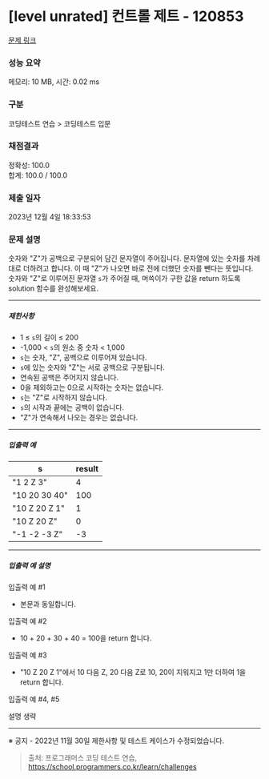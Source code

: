 # [level unrated] 컨트롤 제트 - 120853 

[문제 링크](https://school.programmers.co.kr/learn/courses/30/lessons/120853) 

### 성능 요약

메모리: 10 MB, 시간: 0.02 ms

### 구분

코딩테스트 연습 > 코딩테스트 입문

### 채점결과

정확성: 100.0<br/>합계: 100.0 / 100.0

### 제출 일자

2023년 12월 4일 18:33:53

### 문제 설명

<p style="user-select: auto !important;">숫자와 "Z"가 공백으로 구분되어 담긴 문자열이 주어집니다. 문자열에 있는 숫자를 차례대로 더하려고 합니다. 이 때 "Z"가 나오면 바로 전에 더했던 숫자를 뺀다는 뜻입니다. 숫자와 "Z"로 이루어진 문자열 <code style="user-select: auto !important;">s</code>가 주어질 때, 머쓱이가 구한 값을 return 하도록 solution 함수를 완성해보세요.</p>

<hr style="user-select: auto !important;">

<h5 style="user-select: auto !important;">제한사항</h5>

<ul style="user-select: auto !important;">
<li style="user-select: auto !important;">1 ≤ <code style="user-select: auto !important;">s</code>의 길이 ≤ 200</li>
<li style="user-select: auto !important;">-1,000 &lt; <code style="user-select: auto !important;">s</code>의 원소 중 숫자 &lt; 1,000</li>
<li style="user-select: auto !important;"><code style="user-select: auto !important;">s</code>는 숫자, "Z", 공백으로 이루어져 있습니다.</li>
<li style="user-select: auto !important;"><code style="user-select: auto !important;">s</code>에 있는 숫자와 "Z"는 서로 공백으로 구분됩니다.</li>
<li style="user-select: auto !important;">연속된 공백은 주어지지 않습니다.</li>
<li style="user-select: auto !important;">0을 제외하고는 0으로 시작하는 숫자는 없습니다.</li>
<li style="user-select: auto !important;"><code style="user-select: auto !important;">s</code>는 "Z"로 시작하지 않습니다.</li>
<li style="user-select: auto !important;"><code style="user-select: auto !important;">s</code>의 시작과 끝에는 공백이 없습니다.</li>
<li style="user-select: auto !important;">"Z"가 연속해서 나오는 경우는 없습니다.</li>
</ul>

<hr style="user-select: auto !important;">

<h5 style="user-select: auto !important;">입출력 예</h5>
<table class="table" style="user-select: auto !important;">
        <thead style="user-select: auto !important;"><tr style="user-select: auto !important;">
<th style="user-select: auto !important;">s</th>
<th style="user-select: auto !important;">result</th>
</tr>
</thead>
        <tbody style="user-select: auto !important;"><tr style="user-select: auto !important;">
<td style="user-select: auto !important;">"1 2 Z 3"</td>
<td style="user-select: auto !important;">4</td>
</tr>
<tr style="user-select: auto !important;">
<td style="user-select: auto !important;">"10 20 30 40"</td>
<td style="user-select: auto !important;">100</td>
</tr>
<tr style="user-select: auto !important;">
<td style="user-select: auto !important;">"10 Z 20 Z 1"</td>
<td style="user-select: auto !important;">1</td>
</tr>
<tr style="user-select: auto !important;">
<td style="user-select: auto !important;">"10 Z 20 Z"</td>
<td style="user-select: auto !important;">0</td>
</tr>
<tr style="user-select: auto !important;">
<td style="user-select: auto !important;">"-1 -2 -3 Z"</td>
<td style="user-select: auto !important;">-3</td>
</tr>
</tbody>
      </table>
<hr style="user-select: auto !important;">

<h5 style="user-select: auto !important;">입출력 예 설명</h5>

<p style="user-select: auto !important;">입출력 예 #1</p>

<ul style="user-select: auto !important;">
<li style="user-select: auto !important;">본문과 동일합니다.</li>
</ul>

<p style="user-select: auto !important;">입출력 예 #2</p>

<ul style="user-select: auto !important;">
<li style="user-select: auto !important;">10 + 20 + 30 + 40 = 100을 return 합니다.</li>
</ul>

<p style="user-select: auto !important;">입출력 예 #3</p>

<ul style="user-select: auto !important;">
<li style="user-select: auto !important;">"10 Z 20 Z 1"에서 10 다음 Z, 20 다음 Z로 10, 20이 지워지고 1만 더하여 1을 return 합니다.</li>
</ul>

<p style="user-select: auto !important;">입출력 예 #4, #5</p>

<p style="user-select: auto !important;">설명 생략</p>

<hr style="user-select: auto !important;">

<p style="user-select: auto !important;">※ 공지 - 2022년 11월 30일 제한사항 및 테스트 케이스가 수정되었습니다.</p>


> 출처: 프로그래머스 코딩 테스트 연습, https://school.programmers.co.kr/learn/challenges